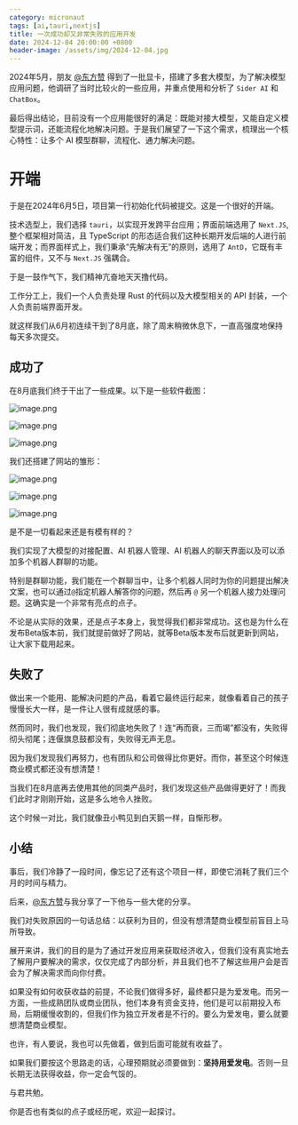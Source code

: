 ```yaml
---
category: micronaut
tags: [ai,tauri,nextjs]
title: 一次成功却又非常失败的应用开发
date: 2024-12-04 20:00:00 +0800
header-image: /assets/img/2024-12-04.jpg
---
```


2024年5月，朋友 [@东方赞](https://juejin.cn/user/264301695210654) 得到了一批显卡，搭建了多套大模型，为了解决模型应用问题，他调研了当时比较火的一些应用，并重点使用和分析了 `Sider AI` 和 `ChatBox`。

最后得出结论，目前没有一个应用能很好的满足：既能对接大模型，又能自定义模型提示词，还能流程化地解决问题。于是我们展望了一下这个需求，梳理出一个核心特性：让多个 AI 模型群聊，流程化、通力解决问题。

<!--more-->

# 开端

于是在2024年6月5日，项目第一行初始化代码被提交。这是一个很好的开端。

技术选型上，我们选择 `tauri`，以实现开发跨平台应用；界面前端选用了 `Next.JS`,整个框架相对简洁，且 TypeScript 的形态适合我们这种长期开发后端的人进行前端开发；而界面样式上，我们秉承“先解决有无”的原则，选用了 `AntD`，它既有丰富的组件，又不与 `Next.JS` 强耦合。 

于是一鼓作气下，我们精神亢奋地天天撸代码。

工作分工上，我们一个人负责处理 Rust 的代码以及大模型相关的 API 封装，一个人负责前端界面开发。

就这样我们从6月初连续干到了8月底，除了周末稍微休息下，一直高强度地保持每天多次提交。

## 成功了

在8月底我们终于干出了一些成果。以下是一些软件截图：

![image.png](https://p0-xtjj-private.juejin.cn/tos-cn-i-73owjymdk6/6cd4d4655e4b4093adbfdfa73cbb647b~tplv-73owjymdk6-jj-mark-v1:0:0:0:0:5o6Y6YeR5oqA5pyv56S-5Yy6IEAg6Zi_5ZGc55qE6L655Z-O:q75.awebp?policy=eyJ2bSI6MywidWlkIjoiMjYyMDg2ODY5MzU5OTQwNSJ9&rk3s=f64ab15b&x-orig-authkey=f32326d3454f2ac7e96d3d06cdbb035152127018&x-orig-expires=1733920994&x-orig-sign=2MtLcDSpBT3xNy7oGORWkbqyPyQ%3D)

![image.png](https://p0-xtjj-private.juejin.cn/tos-cn-i-73owjymdk6/f67fa5bae13643a7bd1dbe64cbe004cc~tplv-73owjymdk6-jj-mark-v1:0:0:0:0:5o6Y6YeR5oqA5pyv56S-5Yy6IEAg6Zi_5ZGc55qE6L655Z-O:q75.awebp?policy=eyJ2bSI6MywidWlkIjoiMjYyMDg2ODY5MzU5OTQwNSJ9&rk3s=f64ab15b&x-orig-authkey=f32326d3454f2ac7e96d3d06cdbb035152127018&x-orig-expires=1733920994&x-orig-sign=OLeLGPrKlOqlVYNsXX2GaVVZ2Q8%3D)


![image.png](https://p0-xtjj-private.juejin.cn/tos-cn-i-73owjymdk6/d5799020d9b74d8e96636e172ece654c~tplv-73owjymdk6-jj-mark-v1:0:0:0:0:5o6Y6YeR5oqA5pyv56S-5Yy6IEAg6Zi_5ZGc55qE6L655Z-O:q75.awebp?policy=eyJ2bSI6MywidWlkIjoiMjYyMDg2ODY5MzU5OTQwNSJ9&rk3s=f64ab15b&x-orig-authkey=f32326d3454f2ac7e96d3d06cdbb035152127018&x-orig-expires=1733920994&x-orig-sign=gZU4yDjssI6cqgFT3Z7WflK5QUY%3D)

我们还搭建了网站的雏形：


![image.png](https://p0-xtjj-private.juejin.cn/tos-cn-i-73owjymdk6/e77cdd6204664ce8ae13a04def7a8861~tplv-73owjymdk6-jj-mark-v1:0:0:0:0:5o6Y6YeR5oqA5pyv56S-5Yy6IEAg6Zi_5ZGc55qE6L655Z-O:q75.awebp?policy=eyJ2bSI6MywidWlkIjoiMjYyMDg2ODY5MzU5OTQwNSJ9&rk3s=f64ab15b&x-orig-authkey=f32326d3454f2ac7e96d3d06cdbb035152127018&x-orig-expires=1733920994&x-orig-sign=taIidYbimMiNHMd8t5p5vlmBZGU%3D)


![image.png](https://p0-xtjj-private.juejin.cn/tos-cn-i-73owjymdk6/e22e3d97099747759ebf7b7aecb976a1~tplv-73owjymdk6-jj-mark-v1:0:0:0:0:5o6Y6YeR5oqA5pyv56S-5Yy6IEAg6Zi_5ZGc55qE6L655Z-O:q75.awebp?policy=eyJ2bSI6MywidWlkIjoiMjYyMDg2ODY5MzU5OTQwNSJ9&rk3s=f64ab15b&x-orig-authkey=f32326d3454f2ac7e96d3d06cdbb035152127018&x-orig-expires=1733920994&x-orig-sign=FSSLmqLU9tFNKmiSXstBaXzMoII%3D)


![image.png](https://p0-xtjj-private.juejin.cn/tos-cn-i-73owjymdk6/2f7901c9764043fc934f9dea9d34c1a5~tplv-73owjymdk6-jj-mark-v1:0:0:0:0:5o6Y6YeR5oqA5pyv56S-5Yy6IEAg6Zi_5ZGc55qE6L655Z-O:q75.awebp?policy=eyJ2bSI6MywidWlkIjoiMjYyMDg2ODY5MzU5OTQwNSJ9&rk3s=f64ab15b&x-orig-authkey=f32326d3454f2ac7e96d3d06cdbb035152127018&x-orig-expires=1733920994&x-orig-sign=g7Grz2JltAz8OCHF92yGml5tDyA%3D)

是不是一切看起来还是有模有样的？

我们实现了大模型的对接配置、AI 机器人管理、AI 机器人的聊天界面以及可以添加多个机器人群聊的功能。

特别是群聊功能，我们能在一个群聊当中，让多个机器人同时为你的问题提出解决文案，也可以通过`@`指定机器人解答你的问题，然后再 `@` 另一个机器人接力处理问题。这确实是一个非常有亮点的点子。

不论是从实际的效果，还是点子本身上，我觉得我们都非常成功。这也是为什么在发布Beta版本前，我们就提前做好了网站，就等Beta版本发布后就更新到网站，让大家下载用起来。

## 失败了

做出来一个能用、能解决问题的产品，看着它最终运行起来，就像看着自己的孩子慢慢长大一样，是一件让人很有成就感的事。

然而同时，我们也发现，我们彻底地失败了！连“再而衰，三而竭”都没有，失败得彻头彻尾；连偃旗息鼓都没有，失败得无声无息。

因为我们发现我们再努力，也有团队和公司做得比你更好。而你，甚至这个时候连商业模式都还没有想清楚！

当我们在8月底再去使用其他的同类产品时，我们发现这些产品做得更好了！而我们此时才刚刚开始，这是多么地令人挫败。

这个时候一对比，我们就像丑小鸭见到白天鹅一样，自惭形秽。

## 小结

事后，我们冷静了一段时间，像忘记了还有这个项目一样，即使它消耗了我们三个月的时间与精力。

后来，[@东方赞](https://juejin.cn/user/264301695210654)与我分享了一下他与一些大佬的分享。

我们对失败原因的一句话总结：以获利为目的，但没有想清楚商业模型前盲目上马所导致。

展开来讲，我们的目的是为了通过开发应用来获取经济收入，但我们没有真实地去了解用户要解决的需求，仅仅完成了内部分析，并且我们也不了解这些用户会是否会为了解决需求而向你付费。

如果没有如何收获收益的前提，不论我们做得多好，最终都只是为爱发电。而另一方面，一些成熟团队或商业团队，他们本身有资金支持，他们是可以前期投入布局，后期缓慢收割的，但我们作为独立开发者是不行的。要么为爱发电，要么就要想清楚商业模型。

也许，有人要说，我也可以先做着，做到后面可能就有收益了。

如果我们要按这个思路走的话，心理预期就必须要做到：**坚持用爱发电**。否则一旦长期无法获得收益，你一定会气馁的。

与君共勉。

你是否也有类似的点子或经历呢，欢迎一起探讨。
